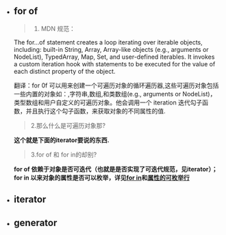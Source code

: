 - ## for of

  >1. MDN 规范：

  The for...of statement creates a loop iterating over iterable objects, including: built-in String, Array, Array-like objects (e.g., arguments or NodeList), TypedArray, Map, Set, and user-defined iterables. It invokes a custom iteration hook with statements to be executed for the value of each distinct property of the object.

  翻译：for 0f 可以用来创建一个可遍历对象的循环遍历器,这些可遍历对象包括一些内置的对象如：,字符串,数组,和类数组(e.g., arguments or NodeList)，类型数组和用户自定义的可遍历对象。他会调用一个 iteration 迭代勾子函数，并且执行这个勾子函数，来获取对象的不同属性的值.
  
  >2.那么什么是可遍历对象那?
  
  **这个就是下面的iterator要说的东西.**
  
  >3.for of 和 for in的却别?
  
  **for of 依赖于对象是否可迭代（也就是是否实现了可迭代规范，见iterator）；for in 以来对象的属性是否可以枚举，详见[for in](https://developer.mozilla.org/zh-CN/docs/Web/JavaScript/Reference/Statements/for...in)和[属性的可枚举行](https://developer.mozilla.org/zh-CN/docs/Web/JavaScript/Enumerability_and_ownership_of_properties)**

- ## iterator

- ## generator
